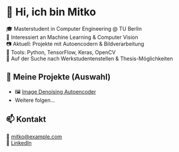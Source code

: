 # 👋 Hi, ich bin Mitko

🎓 Masterstudent in Computer Engineering @ TU Berlin  
🧠 Interessiert an Machine Learning & Computer Vision  
📷 Aktuell: Projekte mit Autoencodern & Bildverarbeitung  
🔧 Tools: Python, TensorFlow, Keras, OpenCV  
🌱 Auf der Suche nach Werkstudentenstellen & Thesis-Möglichkeiten

## 📌 Meine Projekte (Auswahl)

- 🖼️ [Image Denoising Autoencoder](https://github.com/MitkoValt/image-denoising)  
- Weitere folgen...

## 📫 Kontakt

📧 mitko@example.com  
🔗 [LinkedIn](https://www.linkedin.com/in/deinprofil)  

